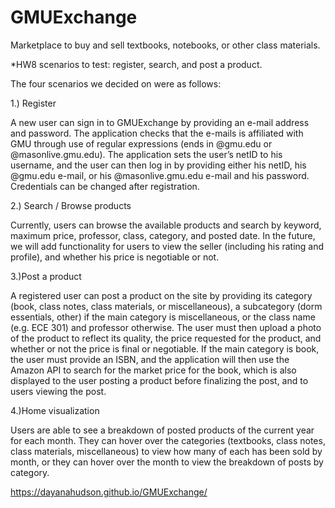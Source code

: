 # GMUExchange
Marketplace to buy and sell textbooks, notebooks, or other class materials.

*HW8 scenarios to test: register, search, and post a product.

The four scenarios we decided on were as follows:

1.) Register

   A new user can sign in to GMUExchange by providing an e-mail address and password. The application checks that the e-mails is            affiliated with GMU through use of regular expressions (ends in @gmu.edu or @masonlive.gmu.edu). The application sets the user’s        netID to his username, and the user can then log in by providing either his netID, his @gmu.edu e-mail, or his @masonlive.gmu.edu      e-mail and his password. Credentials can be changed after registration.
      
2.) Search / Browse products

   Currently, users can browse the available products and search by keyword, maximum price, professor, class, category, and posted date. In the future, we will add functionality for users to view the seller (including his rating and profile), and whether his price is negotiable or not.
      
3.)Post a product

   A registered user can post a product on the site by providing its category (book, class notes, class materials, or miscellaneous), a    subcategory (dorm essentials, other) if the main category is miscellaneous, or the class name (e.g. ECE 301) and professor              otherwise. The user must then upload a photo of the product to reflect its quality, the price requested for the product, and            whether or not the price is final or negotiable. If the main category is book, the user must provide an ISBN, and the application      will then use the Amazon API to search for the market price for the book, which is also displayed to the user posting a product        before finalizing the post, and to users viewing the post.
   
4.)Home visualization

   Users are able to see a breakdown of posted products of the current year for each month. They can hover over the categories 
   (textbooks, class notes, class materials, miscellaneous) to view how many of each has been sold by month, or they can hover over the 
   month to view the breakdown of posts by category.

https://dayanahudson.github.io/GMUExchange/
